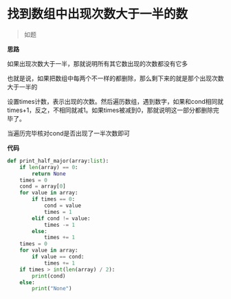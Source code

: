 # 找到数组中出现次数大于一半的数

> 如题

**思路**

如果出现次数大于一半，那就说明所有其它数出现的次数都没有它多

也就是说，如果把数组中每两个不一样的都删除，那么剩下来的就是那个出现次数大于一半的

设置times计数，表示出现的次数。然后遍历数组，遇到数字，如果和cond相同就times+1，反之，不相同就减1。如果times被减到0，那就说明这一部分都删除完毕了。

当遍历完毕核对cond是否出现了一半次数即可

**代码**

```python
def print_half_major(array:list):
    if len(array) == 0:
        return None
    times = 0
    cond = array[0]
    for value in array:
        if times == 0:
            cond = value
            times = 1
        elif cond != value:
            times -= 1
        else:
            times += 1
    times = 0
    for value in array:
        if value == cond:
            times += 1
    if times > int(len(array) / 2):
        print(cond)
    else:
        print("None")
```
